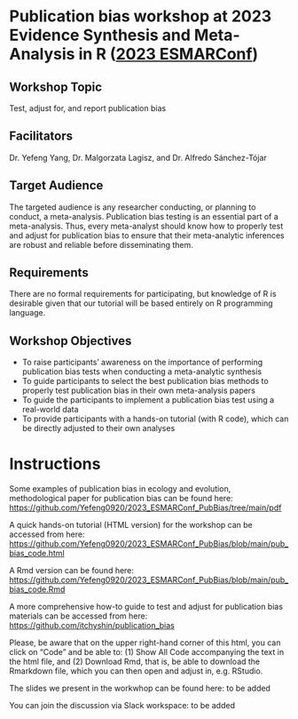 # Publication bias workshop at 2023 Evidence Synthesis and Meta-Analysis in R ([2023 ESMARConf](https://esmarconf.org/))

## Workshop Topic
Test, adjust for, and report publication bias

## Facilitators
Dr. Yefeng Yang, Dr. Malgorzata Lagisz, and Dr. Alfredo Sánchez-Tójar

## Target Audience
The targeted audience is any researcher conducting, or planning to conduct, a meta-analysis. Publication bias testing is an essential part of a meta-analysis. Thus, every meta-analyst should know how to properly test and adjust for publication bias to ensure that their meta-analytic inferences are robust and reliable before disseminating them. 

## Requirements
There are no formal requirements for participating, but knowledge of R is desirable given that our tutorial will be based entirely on R programming language.

## Workshop Objectives
- To raise participants’ awareness on the importance of performing publication bias tests when conducting a meta-analytic synthesis
- To guide participants to select the best publication bias methods to properly test publication bias in their own meta-analysis papers
- To guide the participants to implement a publication bias test using a real-world data
- To provide participants with a hands-on tutorial (with R code), which can be directly adjusted to their own analyses

# Instructions
Some examples of publication bias in ecology and evolution, methodological paper for publication bias can be found here: https://github.com/Yefeng0920/2023_ESMARConf_PubBias/tree/main/pdf

A quick hands-on tutorial (HTML version) for the workshop can be accessed from here: https://github.com/Yefeng0920/2023_ESMARConf_PubBias/blob/main/pub_bias_code.html

A Rmd version can be found here: https://github.com/Yefeng0920/2023_ESMARConf_PubBias/blob/main/pub_bias_code.Rmd

A more comprehensive how-to guide to test and adjust for publication bias materials can be accessed from here: https://github.com/itchyshin/publication_bias

Please, be aware that on the upper right-hand corner of this html, you can click on “Code” and be able to: (1) Show All Code accompanying the text in the html file, and (2) Download Rmd, that is, be able to download the Rmarkdown file, which you can then open and adjust in, e.g. RStudio.

The slides we present in the workwhop can be found here: to be added

You can join the discussion via Slack workspace: to be added
